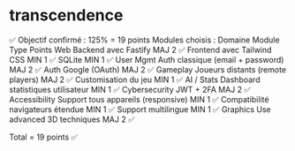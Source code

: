 # transcendence

✅ Objectif confirmé : 125% = 19 points
Modules choisis :
Domaine	        Module	    Type	                Points
Web	            Backend avec Fastify	            MAJ	2 ✅
                Frontend avec Tailwind CSS	        MIN	1 ✅
                SQLite	                            MIN	1 ✅
User Mgmt	    Auth classique (email + password)	MAJ	2 ✅
                Auth Google (OAuth)	                MAJ	2 ✅
Gameplay	    Joueurs distants (remote players)	MAJ	2 ✅
                Customisation du jeu	            MIN	1 ✅
AI / Stats	    Dashboard statistiques utilisateur	MIN	1 ✅
Cybersecurity   JWT + 2FA	                        MAJ	2 ✅
Accessibility	Support tous appareils (responsive)	MIN	1 ✅
                Compatibilité navigateurs étendue	MIN	1 ✅
                Support multilingue	                MIN	1 ✅
Graphics        Use advanced 3D techniques          MAJ 2 ✅

Total = 19 points ✅